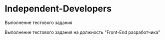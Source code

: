 # Independent-Developers
Выполнение тестового задания

Выполнение тестового задания на должность "Front-End разработчика"
